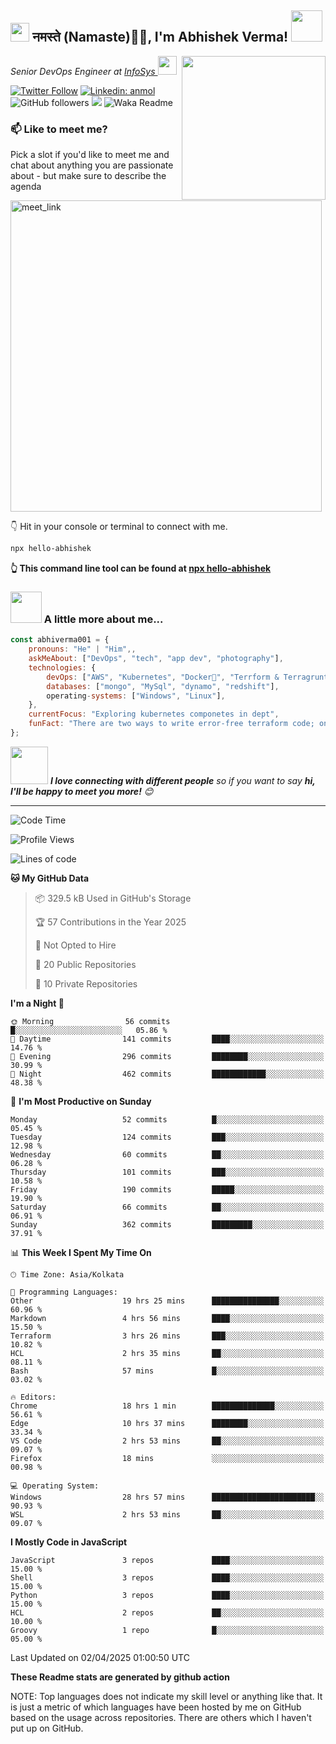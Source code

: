 <h2><img src="https://emojis.slackmojis.com/emojis/images/1531849430/4246/blob-sunglasses.gif?1531849430" width="30"/> नमस्ते (Namaste)🙏🏻, I'm Abhishek Verma! <img src="https://media.giphy.com/media/12oufCB0MyZ1Go/giphy.gif" width="50"></h2>
<img align='right' src="https://media.giphy.com/media/M9gbBd9nbDrOTu1Mqx/giphy.gif" width="230">
<p><em>Senior DevOps Engineer at <a href="https://www.infosys.com/">InfoSys
</a><img src="https://media.giphy.com/media/WUlplcMpOCEmTGBtBW/giphy.gif" width="30"> 
</em></p>

[![Twitter Follow](https://img.shields.io/twitter/follow/misteranmol?label=Follow)](https://twitter.com/intent/follow?screen_name=AbAbhishekverma)
[![Linkedin: anmol](https://img.shields.io/badge/-abhishek-blue?style=flat-square&logo=Linkedin&logoColor=white&link=https://www.linkedin.com/in/abhiverma001/)](https://www.linkedin.com/in/abhiverma001/)
![GitHub followers](https://img.shields.io/github/followers/abhiverma001?label=Follow&style=social)
![](https://visitor-badge.glitch.me/badge?page_id=anmol098.anmol098)
![Waka Readme](https://wakatime.com/badge/user/d23527f0-66b1-4a3f-9db5-c346e05aefa5.svg)

### 📫 Like to meet me?

Pick a slot if you'd like to meet me and chat about anything you are passionate about - but make sure to describe the agenda

<a href="https://calendly.com/ab-abhishekverma096/30min" target="_blank"><img width="498" alt="meet_link" src="https://user-images.githubusercontent.com/15426564/144297439-f530f383-e73e-41e0-9914-a9b7d3f432e5.png"></a>

👇 Hit in your console or terminal to connect with me.

```bash
npx hello-abhishek
```
**👆 This command line tool can be found at [npx hello-abhishek](https://github.com/abhiverma001/introduction-npm-package)**

### <img src="https://media.giphy.com/media/VgCDAzcKvsR6OM0uWg/giphy.gif" width="50"> A little more about me...  

```javascript
const abhiverma001 = {
    pronouns: "He" | "Him",,
    askMeAbout: ["DevOps", "tech", "app dev", "photography"],
    technologies: {
        devOps: ["AWS", "Kubernetes", "Docker🐳", "Terrform & Terragrunt", "Bash-Scripting", "CI-CD", "GitHub-Action", "Jenkins", "Spinnaker", "Datadog/New-Relic", "CloudFlare/Route53", "Nginx"],
        databases: ["mongo", "MySql", "dynamo", "redshift"],
        operating-systems: ["Windows", "Linux"],
    },
    currentFocus: "Exploring kubernetes componetes in dept",
    funFact: "There are two ways to write error-free terraform code; only the third one works"
};
```

<img src="https://media.giphy.com/media/LnQjpWaON8nhr21vNW/giphy.gif" width="60"> <em><b>I love connecting with different people</b> so if you want to say <b>hi, I'll be happy to meet you more!</b> 😊</em>

---
<!--START_SECTION:waka-->
![Code Time](http://img.shields.io/badge/Code%20Time-993%20hrs%2052%20mins-blue)

![Profile Views](http://img.shields.io/badge/Profile%20Views-0-blue)

![Lines of code](https://img.shields.io/badge/From%20Hello%20World%20I%27ve%20Written-149.7%20thousand%20lines%20of%20code-blue)

**🐱 My GitHub Data** 

> 📦 329.5 kB Used in GitHub's Storage 
 > 
> 🏆 57 Contributions in the Year 2025
 > 
> 🚫 Not Opted to Hire
 > 
> 📜 20 Public Repositories 
 > 
> 🔑 10 Private Repositories 
 > 
**I'm a Night 🦉** 

```text
🌞 Morning                56 commits          █░░░░░░░░░░░░░░░░░░░░░░░░   05.86 % 
🌆 Daytime                141 commits         ████░░░░░░░░░░░░░░░░░░░░░   14.76 % 
🌃 Evening                296 commits         ████████░░░░░░░░░░░░░░░░░   30.99 % 
🌙 Night                  462 commits         ████████████░░░░░░░░░░░░░   48.38 % 
```
📅 **I'm Most Productive on Sunday** 

```text
Monday                   52 commits          █░░░░░░░░░░░░░░░░░░░░░░░░   05.45 % 
Tuesday                  124 commits         ███░░░░░░░░░░░░░░░░░░░░░░   12.98 % 
Wednesday                60 commits          ██░░░░░░░░░░░░░░░░░░░░░░░   06.28 % 
Thursday                 101 commits         ███░░░░░░░░░░░░░░░░░░░░░░   10.58 % 
Friday                   190 commits         █████░░░░░░░░░░░░░░░░░░░░   19.90 % 
Saturday                 66 commits          ██░░░░░░░░░░░░░░░░░░░░░░░   06.91 % 
Sunday                   362 commits         █████████░░░░░░░░░░░░░░░░   37.91 % 
```


📊 **This Week I Spent My Time On** 

```text
🕑︎ Time Zone: Asia/Kolkata

💬 Programming Languages: 
Other                    19 hrs 25 mins      ███████████████░░░░░░░░░░   60.96 % 
Markdown                 4 hrs 56 mins       ████░░░░░░░░░░░░░░░░░░░░░   15.50 % 
Terraform                3 hrs 26 mins       ███░░░░░░░░░░░░░░░░░░░░░░   10.82 % 
HCL                      2 hrs 35 mins       ██░░░░░░░░░░░░░░░░░░░░░░░   08.11 % 
Bash                     57 mins             █░░░░░░░░░░░░░░░░░░░░░░░░   03.02 % 

🔥 Editors: 
Chrome                   18 hrs 1 min        ██████████████░░░░░░░░░░░   56.61 % 
Edge                     10 hrs 37 mins      ████████░░░░░░░░░░░░░░░░░   33.34 % 
VS Code                  2 hrs 53 mins       ██░░░░░░░░░░░░░░░░░░░░░░░   09.07 % 
Firefox                  18 mins             ░░░░░░░░░░░░░░░░░░░░░░░░░   00.98 % 

💻 Operating System: 
Windows                  28 hrs 57 mins      ███████████████████████░░   90.93 % 
WSL                      2 hrs 53 mins       ██░░░░░░░░░░░░░░░░░░░░░░░   09.07 % 
```

**I Mostly Code in JavaScript** 

```text
JavaScript               3 repos             ████░░░░░░░░░░░░░░░░░░░░░   15.00 % 
Shell                    3 repos             ████░░░░░░░░░░░░░░░░░░░░░   15.00 % 
Python                   3 repos             ████░░░░░░░░░░░░░░░░░░░░░   15.00 % 
HCL                      2 repos             ██░░░░░░░░░░░░░░░░░░░░░░░   10.00 % 
Groovy                   1 repo              █░░░░░░░░░░░░░░░░░░░░░░░░   05.00 % 
```




 Last Updated on 02/04/2025 01:00:50 UTC
<!--END_SECTION:waka-->

**These Readme stats are generated by github action**

NOTE: Top languages does not indicate my skill level or anything like that. It is just a metric of which languages have been hosted by me on GitHub based on the usage across repositories. There are others which I haven't put up on GitHub.
